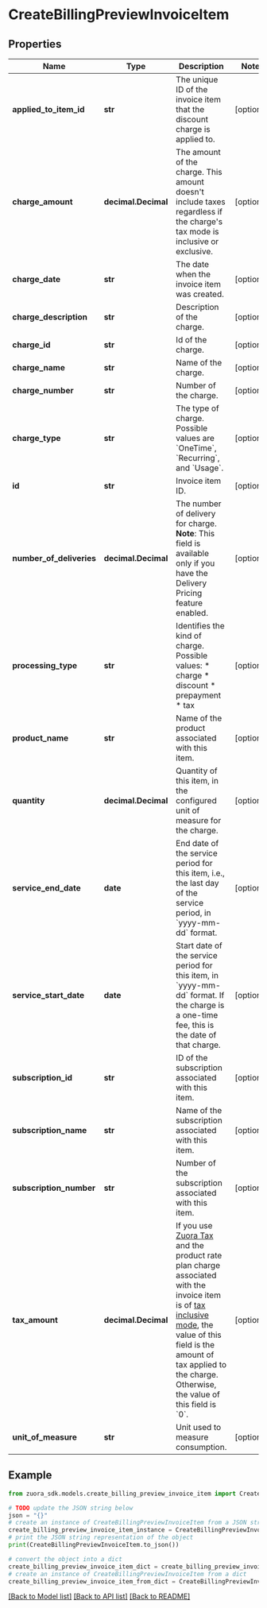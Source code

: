 # CreateBillingPreviewInvoiceItem


## Properties

Name | Type | Description | Notes
------------ | ------------- | ------------- | -------------
**applied_to_item_id** | **str** | The unique ID of the invoice item that the discount charge is applied to.  | [optional] 
**charge_amount** | **decimal.Decimal** | The amount of the charge. This amount doesn&#39;t include taxes regardless if the charge&#39;s tax mode is inclusive or exclusive.  | [optional] 
**charge_date** | **str** | The date when the invoice item was created.  | [optional] 
**charge_description** | **str** | Description of the charge.  | [optional] 
**charge_id** | **str** | Id of the charge.  | [optional] 
**charge_name** | **str** | Name of the charge.  | [optional] 
**charge_number** | **str** | Number of the charge.  | [optional] 
**charge_type** | **str** | The type of charge.   Possible values are &#x60;OneTime&#x60;, &#x60;Recurring&#x60;, and &#x60;Usage&#x60;.  | [optional] 
**id** | **str** | Invoice item ID.  | [optional] 
**number_of_deliveries** | **decimal.Decimal** | The number of delivery for charge.  **Note**: This field is available only if you have the Delivery Pricing feature enabled.  | [optional] 
**processing_type** | **str** | Identifies the kind of charge.   Possible values: * charge * discount * prepayment * tax  | [optional] 
**product_name** | **str** | Name of the product associated with this item.  | [optional] 
**quantity** | **decimal.Decimal** | Quantity of this item, in the configured unit of measure for the charge.  | [optional] 
**service_end_date** | **date** | End date of the service period for this item, i.e., the last day of the service period, in &#x60;yyyy-mm-dd&#x60; format.  | [optional] 
**service_start_date** | **date** | Start date of the service period for this item, in &#x60;yyyy-mm-dd&#x60; format. If the charge is a one-time fee, this is the date of that charge.  | [optional] 
**subscription_id** | **str** | ID of the subscription associated with this item.  | [optional] 
**subscription_name** | **str** | Name of the subscription associated with this item.  | [optional] 
**subscription_number** | **str** | Number of the subscription associated with this item.  | [optional] 
**tax_amount** | **decimal.Decimal** | If you use [Zuora Tax](https://knowledgecenter.zuora.com/Billing/Taxes/A_Zuora_Tax) and the product rate plan charge associated with the invoice item is of [tax inclusive mode](https://knowledgecenter.zuora.com/Billing/Taxes/A_Zuora_Tax/D_Associate_tax_codes_with_product_charges_and_set_the_tax_mode), the value of this field is the amount of tax applied to the charge. Otherwise, the value of this field is &#x60;0&#x60;.   | [optional] 
**unit_of_measure** | **str** | Unit used to measure consumption.  | [optional] 

## Example

```python
from zuora_sdk.models.create_billing_preview_invoice_item import CreateBillingPreviewInvoiceItem

# TODO update the JSON string below
json = "{}"
# create an instance of CreateBillingPreviewInvoiceItem from a JSON string
create_billing_preview_invoice_item_instance = CreateBillingPreviewInvoiceItem.from_json(json)
# print the JSON string representation of the object
print(CreateBillingPreviewInvoiceItem.to_json())

# convert the object into a dict
create_billing_preview_invoice_item_dict = create_billing_preview_invoice_item_instance.to_dict()
# create an instance of CreateBillingPreviewInvoiceItem from a dict
create_billing_preview_invoice_item_from_dict = CreateBillingPreviewInvoiceItem.from_dict(create_billing_preview_invoice_item_dict)
```
[[Back to Model list]](../README.md#documentation-for-models) [[Back to API list]](../README.md#documentation-for-api-endpoints) [[Back to README]](../README.md)


